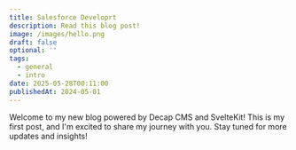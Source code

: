 ```yaml
---
title: Salesforce Developrt
description: Read this blog post!
image: /images/hello.png
draft: false
optional: ''
tags:
  - general
  - intro
date: 2025-05-28T00:11:00
publishedAt: 2024-05-01
---
```

Welcome to my new blog powered by Decap CMS and SvelteKit!
This is my first post, and I'm excited to share my journey with you. Stay tuned for more updates and insights!
